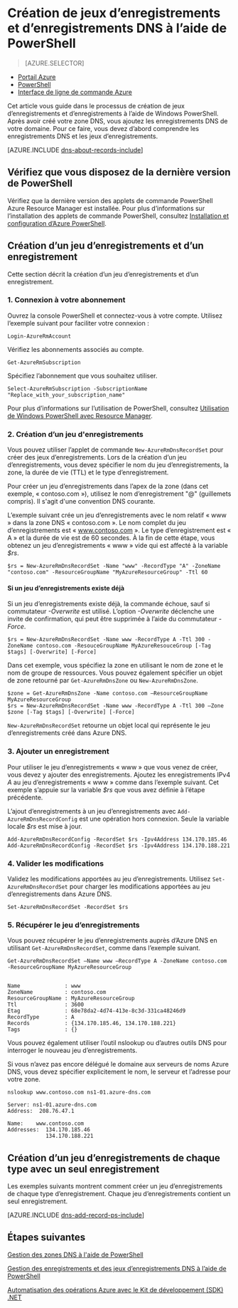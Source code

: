 <properties
   pageTitle="Création d’un jeu d’enregistrements et d’enregistrements pour une zone DNS à l’aide de PowerShell | Microsoft Azure"
   description="Création d’enregistrements hôtes pour Azure DNS. Configuration d’enregistrements et de jeux d’enregistrements à l’aide de PowerShell"
   services="dns"
   documentationCenter="na"
   authors="cherylmc"
   manager="carmonm"
   editor=""/>

<tags
   ms.service="dns"
   ms.devlang="na"
   ms.topic="article"
   ms.tgt_pltfrm="na"
   ms.workload="infrastructure-services"
   ms.date="08/16/2016"
   ms.author="cherylmc"/>



# Création de jeux d’enregistrements et d’enregistrements DNS à l’aide de PowerShell


> [AZURE.SELECTOR]
- [Portail Azure](dns-getstarted-create-recordset-portal.md)
- [PowerShell](dns-getstarted-create-recordset.md)
- [Interface de ligne de commande Azure](dns-getstarted-create-recordset-cli.md)

Cet article vous guide dans le processus de création de jeux d’enregistrements et d’enregistrements à l’aide de Windows PowerShell. Après avoir créé votre zone DNS, vous ajoutez les enregistrements DNS de votre domaine. Pour ce faire, vous devez d’abord comprendre les enregistrements DNS et les jeux d’enregistrements.

[AZURE.INCLUDE [dns-about-records-include](../../includes/dns-about-records-include.md)]

## Vérifiez que vous disposez de la dernière version de PowerShell

Vérifiez que la dernière version des applets de commande PowerShell Azure Resource Manager est installée. Pour plus d’informations sur l’installation des applets de commande PowerShell, consultez [Installation et configuration d’Azure PowerShell](../powershell-install-configure.md).

## Création d’un jeu d’enregistrements et d’un enregistrement

Cette section décrit la création d’un jeu d’enregistrements et d’un enregistrement.


### 1\. Connexion à votre abonnement

Ouvrez la console PowerShell et connectez-vous à votre compte. Utilisez l’exemple suivant pour faciliter votre connexion :

	Login-AzureRmAccount

Vérifiez les abonnements associés au compte.

	Get-AzureRmSubscription

Spécifiez l’abonnement que vous souhaitez utiliser.

	Select-AzureRmSubscription -SubscriptionName "Replace_with_your_subscription_name"

Pour plus d’informations sur l’utilisation de PowerShell, consultez [Utilisation de Windows PowerShell avec Resource Manager](../powershell-azure-resource-manager.md).


### 2\. Création d’un jeu d'enregistrements

Vous pouvez utiliser l’applet de commande `New-AzureRmDnsRecordSet` pour créer des jeux d’enregistrements. Lors de la création d’un jeu d’enregistrements, vous devez spécifier le nom du jeu d’enregistrements, la zone, la durée de vie (TTL) et le type d’enregistrement.

Pour créer un jeu d’enregistrements dans l’apex de la zone (dans cet exemple, « contoso.com »), utilisez le nom d’enregistrement "@" (guillemets compris). Il s'agit d'une convention DNS courante.

L’exemple suivant crée un jeu d’enregistrements avec le nom relatif « www » dans la zone DNS « contoso.com ». Le nom complet du jeu d’enregistrements est « www.contoso.com ». Le type d’enregistrement est « A » et la durée de vie est de 60 secondes. À la fin de cette étape, vous obtenez un jeu d’enregistrements « www » vide qui est affecté à la variable *$rs*.

	$rs = New-AzureRmDnsRecordSet -Name "www" -RecordType "A" -ZoneName "contoso.com" -ResourceGroupName "MyAzureResourceGroup" -Ttl 60

#### Si un jeu d’enregistrements existe déjà

Si un jeu d’enregistrements existe déjà, la commande échoue, sauf si commutateur *-Overwrite* est utilisé. L’option *-Overwrite* déclenche une invite de confirmation, qui peut être supprimée à l’aide du commutateur *-Force*.


	$rs = New-AzureRmDnsRecordSet -Name www -RecordType A -Ttl 300 -ZoneName contoso.com -ResouceGroupName MyAzureResouceGroup [-Tag $tags] [-Overwrite] [-Force]


Dans cet exemple, vous spécifiez la zone en utilisant le nom de zone et le nom de groupe de ressources. Vous pouvez également spécifier un objet de zone retourné par `Get-AzureRmDnsZone` ou `New-AzureRmDnsZone`.

	$zone = Get-AzureRmDnsZone -Name contoso.com –ResourceGroupName MyAzureResourceGroup
	$rs = New-AzureRmDnsRecordSet -Name www -RecordType A -Ttl 300 –Zone $zone [-Tag $tags] [-Overwrite] [-Force]

`New-AzureRmDnsRecordSet` retourne un objet local qui représente le jeu d’enregistrements créé dans Azure DNS.

### 3\. Ajouter un enregistrement

Pour utiliser le jeu d’enregistrements « www » que vous venez de créer, vous devez y ajouter des enregistrements. Ajoutez les enregistrements IPv4 *A* au jeu d’enregistrements « www » comme dans l’exemple suivant. Cet exemple s’appuie sur la variable *$rs* que vous avez définie à l’étape précédente.

L’ajout d’enregistrements à un jeu d’enregistrements avec `Add-AzureRmDnsRecordConfig` est une opération hors connexion. Seule la variable locale *$rs* est mise à jour.


	Add-AzureRmDnsRecordConfig -RecordSet $rs -Ipv4Address 134.170.185.46
	Add-AzureRmDnsRecordConfig -RecordSet $rs -Ipv4Address 134.170.188.221

### 4\. Valider les modifications

Validez les modifications apportées au jeu d’enregistrements. Utilisez `Set-AzureRmDnsRecordSet` pour charger les modifications apportées au jeu d’enregistrements dans Azure DNS.

	Set-AzureRmDnsRecordSet -RecordSet $rs

### 5\. Récupérer le jeu d’enregistrements

Vous pouvez récupérer le jeu d’enregistrements auprès d’Azure DNS en utilisant `Get-AzureRmDnsRecordSet`, comme dans l’exemple suivant.


	Get-AzureRmDnsRecordSet –Name www –RecordType A -ZoneName contoso.com -ResourceGroupName MyAzureResourceGroup


	Name              : www
	ZoneName          : contoso.com
	ResourceGroupName : MyAzureResourceGroup
	Ttl               : 3600
	Etag              : 68e78da2-4d74-413e-8c3d-331ca48246d9
	RecordType        : A
	Records           : {134.170.185.46, 134.170.188.221}
	Tags              : {}


Vous pouvez également utiliser l’outil nslookup ou d’autres outils DNS pour interroger le nouveau jeu d’enregistrements.

Si vous n’avez pas encore délégué le domaine aux serveurs de noms Azure DNS, vous devez spécifier explicitement le nom, le serveur et l’adresse pour votre zone.


	nslookup www.contoso.com ns1-01.azure-dns.com

	Server: ns1-01.azure-dns.com
	Address:  208.76.47.1

	Name:    www.contoso.com
	Addresses:  134.170.185.46
    	        134.170.188.221

## Création d’un jeu d’enregistrements de chaque type avec un seul enregistrement


Les exemples suivants montrent comment créer un jeu d’enregistrements de chaque type d’enregistrement. Chaque jeu d’enregistrements contient un seul enregistrement.

[AZURE.INCLUDE [dns-add-record-ps-include](../../includes/dns-add-record-ps-include.md)]


## Étapes suivantes

[Gestion des zones DNS à l'aide de PowerShell](dns-operations-dnszones.md)

[Gestion des enregistrements et des jeux d’enregistrements DNS à l’aide de PowerShell](dns-operations-recordsets.md)

[Automatisation des opérations Azure avec le Kit de développement (SDK) .NET](dns-sdk.md)

<!---HONumber=AcomDC_0817_2016-->